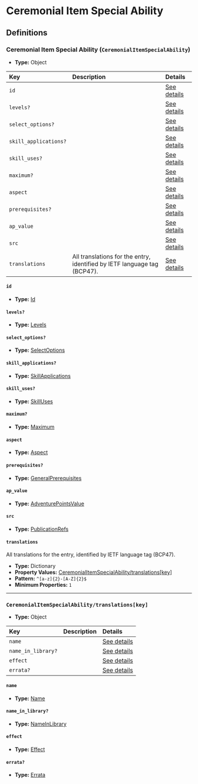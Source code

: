 # Ceremonial Item Special Ability

## Definitions

### <a name="CeremonialItemSpecialAbility"></a> Ceremonial Item Special Ability (`CeremonialItemSpecialAbility`)

- **Type:** Object

Key | Description | Details
:-- | :-- | :--
`id` |  | <a href="#CeremonialItemSpecialAbility/id">See details</a>
`levels?` |  | <a href="#CeremonialItemSpecialAbility/levels">See details</a>
`select_options?` |  | <a href="#CeremonialItemSpecialAbility/select_options">See details</a>
`skill_applications?` |  | <a href="#CeremonialItemSpecialAbility/skill_applications">See details</a>
`skill_uses?` |  | <a href="#CeremonialItemSpecialAbility/skill_uses">See details</a>
`maximum?` |  | <a href="#CeremonialItemSpecialAbility/maximum">See details</a>
`aspect` |  | <a href="#CeremonialItemSpecialAbility/aspect">See details</a>
`prerequisites?` |  | <a href="#CeremonialItemSpecialAbility/prerequisites">See details</a>
`ap_value` |  | <a href="#CeremonialItemSpecialAbility/ap_value">See details</a>
`src` |  | <a href="#CeremonialItemSpecialAbility/src">See details</a>
`translations` | All translations for the entry, identified by IETF language tag (BCP47). | <a href="#CeremonialItemSpecialAbility/translations">See details</a>

#### <a name="CeremonialItemSpecialAbility/id"></a> `id`

- **Type:** <a href="../_Activatable.md#Id">Id</a>

#### <a name="CeremonialItemSpecialAbility/levels"></a> `levels?`

- **Type:** <a href="../_Activatable.md#Levels">Levels</a>

#### <a name="CeremonialItemSpecialAbility/select_options"></a> `select_options?`

- **Type:** <a href="../_Activatable.md#SelectOptions">SelectOptions</a>

#### <a name="CeremonialItemSpecialAbility/skill_applications"></a> `skill_applications?`

- **Type:** <a href="../_Activatable.md#SkillApplications">SkillApplications</a>

#### <a name="CeremonialItemSpecialAbility/skill_uses"></a> `skill_uses?`

- **Type:** <a href="../_Activatable.md#SkillUses">SkillUses</a>

#### <a name="CeremonialItemSpecialAbility/maximum"></a> `maximum?`

- **Type:** <a href="../_Activatable.md#Maximum">Maximum</a>

#### <a name="CeremonialItemSpecialAbility/aspect"></a> `aspect`

- **Type:** <a href="../_Activatable.md#Aspect">Aspect</a>

#### <a name="CeremonialItemSpecialAbility/prerequisites"></a> `prerequisites?`

- **Type:** <a href="../_Prerequisite.md#GeneralPrerequisites">GeneralPrerequisites</a>

#### <a name="CeremonialItemSpecialAbility/ap_value"></a> `ap_value`

- **Type:** <a href="../_Activatable.md#AdventurePointsValue">AdventurePointsValue</a>

#### <a name="CeremonialItemSpecialAbility/src"></a> `src`

- **Type:** <a href="../source/_PublicationRef.md#PublicationRefs">PublicationRefs</a>

#### <a name="CeremonialItemSpecialAbility/translations"></a> `translations`

All translations for the entry, identified by IETF language tag (BCP47).

- **Type:** Dictionary
- **Property Values:** <a href="#CeremonialItemSpecialAbility/translations[key]">CeremonialItemSpecialAbility/translations[key]</a>
- **Pattern:** `^[a-z]{2}-[A-Z]{2}$`
- **Minimum Properties:** `1`

---

### <a name="CeremonialItemSpecialAbility/translations[key]"></a> `CeremonialItemSpecialAbility/translations[key]`

- **Type:** Object

Key | Description | Details
:-- | :-- | :--
`name` |  | <a href="#CeremonialItemSpecialAbility/translations[key]/name">See details</a>
`name_in_library?` |  | <a href="#CeremonialItemSpecialAbility/translations[key]/name_in_library">See details</a>
`effect` |  | <a href="#CeremonialItemSpecialAbility/translations[key]/effect">See details</a>
`errata?` |  | <a href="#CeremonialItemSpecialAbility/translations[key]/errata">See details</a>

#### <a name="CeremonialItemSpecialAbility/translations[key]/name"></a> `name`

- **Type:** <a href="../_Activatable.md#Name">Name</a>

#### <a name="CeremonialItemSpecialAbility/translations[key]/name_in_library"></a> `name_in_library?`

- **Type:** <a href="../_Activatable.md#NameInLibrary">NameInLibrary</a>

#### <a name="CeremonialItemSpecialAbility/translations[key]/effect"></a> `effect`

- **Type:** <a href="../_Activatable.md#Effect">Effect</a>

#### <a name="CeremonialItemSpecialAbility/translations[key]/errata"></a> `errata?`

- **Type:** <a href="../source/_Erratum.md#Errata">Errata</a>
